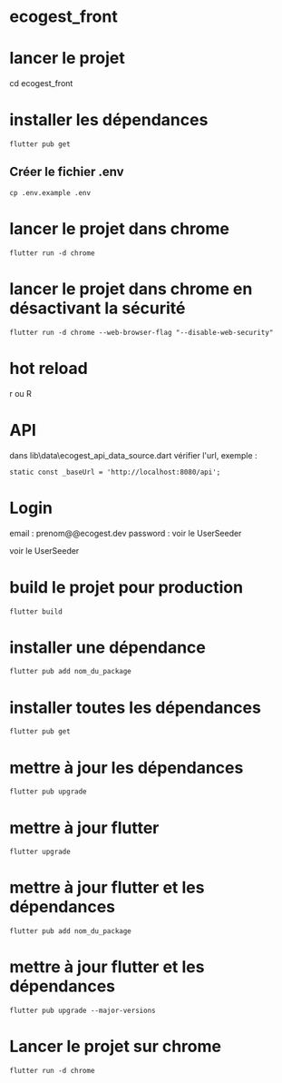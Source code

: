 # ecogest_front

# lancer le projet
cd ecogest_front

# installer les dépendances

`flutter pub get`

## Créer le fichier .env

`cp .env.example .env`

# lancer le projet dans chrome 

`flutter run -d chrome`

# lancer le projet dans chrome en désactivant la sécurité

`flutter run -d chrome --web-browser-flag "--disable-web-security"`

# hot reload

r ou R

# API

dans lib\data\ecogest_api_data_source.dart vérifier l'url, exemple :

 `static const _baseUrl = 'http://localhost:8080/api';`

# Login


email : prenom@@ecogest.dev
password : voir le UserSeeder

 voir le UserSeeder

# build le projet pour production

`flutter build`

# installer une dépendance

`flutter pub add nom_du_package`

# installer toutes les dépendances
`flutter pub get`

# mettre à jour les dépendances
`flutter pub upgrade`

# mettre à jour flutter
`flutter upgrade`

# mettre à jour flutter et les dépendances

`flutter pub add nom_du_package`

# mettre à jour flutter et les dépendances

`flutter pub upgrade --major-versions`

# Lancer le projet sur chrome

`flutter run -d chrome`
